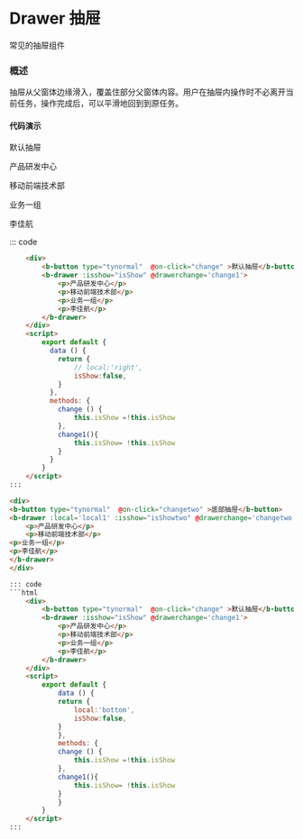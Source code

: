 # Drawer 抽屉
常见的抽屉组件
### 概述
抽屉从父窗体边缘滑入，覆盖住部分父窗体内容。用户在抽屉内操作时不必离开当前任务，操作完成后，可以平滑地回到到原任务。

#### 代码演示
<script>
        export default {
          data () {
            return { 
                // local:'right',
                local1:'bottom',
                local2:'left',
                local3:'top',
                isShow:false,
                isShowtwo:false,
                isShowthree:false,
                isShowfour:false,
                
            }
          },
          methods: {
            change () {
                this.isShow =!this.isShow
            },
            changetwo () {
                this.isShowtwo =!this.isShowtwo
            },
            changetwo () {
                this.isShowtwo =!this.isShowtwo
            },
            change1(){
                this.isShow= !this.isShow
            }
          }
        }
</script>

<div class="example-box">
        <div>
            <b-button type="tynormal"  @on-click="change" >默认抽屉</b-button>
               <b-drawer :isshow="isShow" @drawerchange='change1'>
                 <p>产品研发中心</p>
                 <p>移动前端技术部</p>
                 <p>业务一组</p>
                 <p>李佳航</p>
                </b-drawer>
        </div>
    </div>

::: code
```html
    <div>
        <b-button type="tynormal"  @on-click="change" >默认抽屉</b-button>
        <b-drawer :isshow="isShow" @drawerchange='change1'>
            <p>产品研发中心</p>
            <p>移动前端技术部</p>
            <p>业务一组</p>
            <p>李佳航</p>
        </b-drawer>
    </div>
    <script>
        export default {
          data () {
            return { 
                // local:'right',
                isShow:false,
            }
          },
          methods: {
            change () {
                this.isShow =!this.isShow
            },
            change1(){
                this.isShow= !this.isShow
            }
          }
        }
    </script>
:::

<div>
<b-button type="tynormal"  @on-click="changetwo" >底部抽屉</b-button>
<b-drawer :local='local1' :isshow="isShowtwo" @drawerchange='changetwo'>
    <p>产品研发中心</p>
    <p>移动前端技术部</p>
<p>业务一组</p>
<p>李佳航</p>
</b-drawer>
</div>

::: code
```html
    <div>
        <b-button type="tynormal"  @on-click="change" >默认抽屉</b-button>
        <b-drawer :isshow="isShow" @drawerchange='change1'>
            <p>产品研发中心</p>
            <p>移动前端技术部</p>
            <p>业务一组</p>
            <p>李佳航</p>
        </b-drawer>
    </div>
    <script>
        export default {
            data () {
            return { 
                local:'bottom',
                isShow:false,
            }
            },
            methods: {
            change () {
                this.isShow =!this.isShow
            },
            change1(){
                this.isShow= !this.isShow
            }
            }
        }
    </script>
:::


